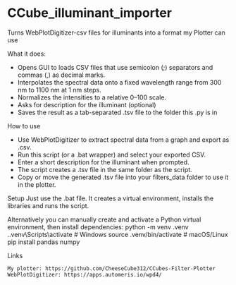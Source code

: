 # CCube_illuminant_importer
Turns WebPlotDigitizer-csv files for illuminants into a format my Plotter can use

What it does:
- Opens GUI to loads CSV files that use semicolon (;) separators and commas (,) as decimal marks.
- Interpolates the spectral data onto a fixed wavelength range from 300 nm to 1100 nm at 1 nm steps.
- Normalizes the intensities to a relative 0–100 scale.
- Asks for description for the illuminant (optional)
- Saves the result as a tab-separated .tsv file to the folder this .py is in

How to use
- Use WebPlotDigitizer to extract spectral data from a graph and export as .csv.
- Run this script (or a .bat wrapper) and select your exported CSV.
- Enter a short description for the illuminant when prompted.
- The script creates a .tsv file in the same folder as the script.
- Copy or move the generated .tsv file into your filters_data folder to use it in the plotter.

Setup
Just use the .bat file. It creates a virtual environment, installs the libraries and runs the script.

Alternatively you can manually create and activate a Python virtual environment, then install dependencies:
python -m venv .venv
.\.venv\Scripts\activate  # Windows
source .venv/bin/activate  # macOS/Linux
pip install pandas numpy

Links

    My plotter: https://github.com/CheeseCube312/CCubes-Filter-Plotter
    WebPlotDigitizer: https://apps.automeris.io/wpd4/
